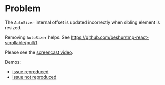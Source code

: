 # Problem

The `AutoSizer` internal offset is updated incorrectly when sibling element is resized.

Removing `AutoSizer` helps. See https://github.com/beshur/tmp-react-scrollable/pull/1.


Please see the [screencast video](https://drive.google.com/file/d/1dnQVtc_whv7QZSVJ_9YkOq7Zz3y6mLQS/view?usp=sharing).

Demos:

- [issue reproduced](https://eloquent-minsky-40a538.netlify.app/)
- [issue not reproduced](https://deploy-preview-1--eloquent-minsky-40a538.netlify.app/)
